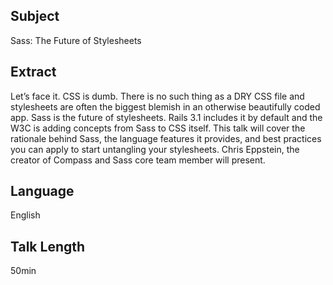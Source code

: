## Subject

Sass: The Future of Stylesheets

## Extract

Let’s face it. CSS is dumb. There is no such thing as a DRY CSS file and stylesheets are often the biggest blemish in an otherwise beautifully coded app. Sass is the future of stylesheets. Rails 3.1 includes it by default and the W3C is adding concepts from Sass to CSS itself. This talk will cover the rationale behind Sass, the language features it provides, and best practices you can apply to start untangling your stylesheets. Chris Eppstein, the creator of Compass and Sass core team member will present.

## Language

English

## Talk Length

50min